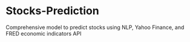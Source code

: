 # Stocks-Prediction
Comprehensive model to predict stocks using NLP, Yahoo Finance, and FRED economic indicators API
